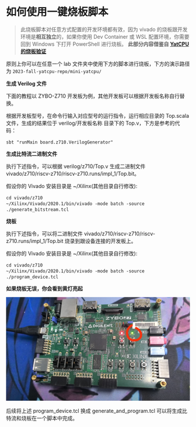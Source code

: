 # 如何使用一键烧板脚本

> 此烧板脚本对任意方式配置的开发环境都有效，因为 vivado 的烧板跟开发环境是**相互独立**的，如果你使用 Dev Container 或 WSL 配置环境，你需要回到 Windows 下打开 PowerShell 进行烧板。
> **此部分内容借鉴自 [YatCPU 的烧板验证](https://yatcpu.sysu.tech/getting-started/program-device/)**

原则上你可以在任意一个 lab 文件夹中使用下方的脚本进行烧板，下方的演示路径为 <code>2023-fall-yatcpu-repo/mini-yatcpu/</code>

**生成 Verilog 文件**

下面的教程以 ZYBO-Z710 开发板为例，其他开发板可以根据开发板名称自行替换。

根据开发板型号，在命令行输入对应型号的运行指令，运行相应目录的 Top.scala 文件，生成的结果位于 verilog/开发板名称 目录下的 Top.v，下方是参考的代码：

```
sbt "runMain board.z710.VerilogGenerator"
```

**生成比特流二进制文件**

执行下述指令，可以根据 verilog/z710/Top.v 生成二进制文件 vivado/z710/riscv-z710/riscv-z710.runs/impl_1/Top.bit。

假设你的 Vivado 安装目录是 ~/Xilinx(其他目录自行修改):

```
cd vivado/z710
~/Xilinx/Vivado/2020.1/bin/vivado -mode batch -source ./generate_bitstream.tcl
```

**烧板**

执行下述指令，可以将二进制文件 vivado/z710/riscv-z710/riscv-z710.runs/impl_1/Top.bit 烧录到跟设备连接的开发板上。

假设你的 Vivado 安装目录是 ~/Xilinx(其他目录自行修改):

```
cd vivado/z710
~/Xilinx/Vivado/2020.1/bin/vivado -mode batch -source ./program_device.tcl
```

**如果烧板无误，你会看到黄灯亮起**

![image](asset/z710.jpg)

后续将上述 program_device.tcl 换成 generate_and_program.tcl 可以将生成比特流和烧板在一个脚本中完成。